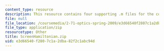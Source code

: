 ```yaml
---
content_type: resource
description: This resource contains four supporting .m files for the course.
file: null
file_location: /coursemedia/2-71-optics-spring-2009/e3d66540f2807c1a2dba82f2c1abc94d_ScreenHamiltonian.zip
file_type: application/zip
resourcetype: Other
title: ScreenHamiltonian.zip
uid: e3d66540-f280-7c1a-2dba-82f2c1abc94d
---
```

